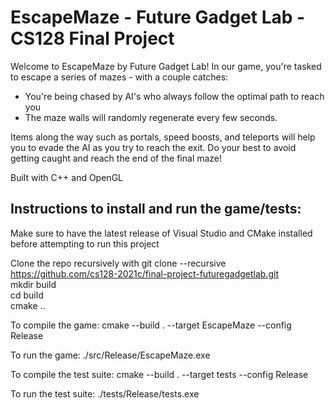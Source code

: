 # EscapeMaze - Future Gadget Lab - CS128 Final Project

Welcome to EscapeMaze by Future Gadget Lab! In our game, you're tasked to escape a series of mazes - with a couple catches: 

* You're being chased by AI's who always follow the optimal path to reach you
* The maze walls will randomly regenerate every few seconds. 
 
Items along the way such as portals, speed boosts, and teleports will help you to evade the AI as you try to reach the exit. Do your best to avoid getting caught and reach the end of the final maze!


Built with C++ and OpenGL


## Instructions to install and run the game/tests:
Make sure to have the latest release of Visual Studio and CMake installed before attempting to run this project

Clone the repo recursively with git clone --recursive https://github.com/cs128-2021c/final-project-futuregadgetlab.git  
mkdir build  
cd build  
cmake ..  

To compile the game:
cmake --build . --target EscapeMaze --config Release

To run the game:
./src/Release/EscapeMaze.exe

To compile the test suite:
cmake --build . --target tests --config Release

To run the test suite:
./tests/Release/tests.exe
